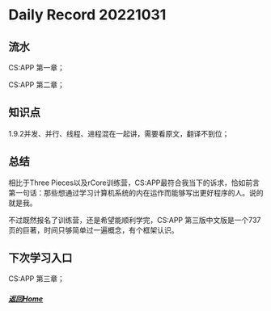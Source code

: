 
Daily Record 20221031
=====================

## 流水

CS:APP 第一章；

CS:APP 第二章；

## 知识点

1.9.2并发、并行、线程、进程混在一起讲，需要看原文，翻译不到位；

## 总结

相比于Three Pieces以及rCore训练营，CS:APP最符合我当下的诉求，恰如前言第一句话：那些想通过学习计算机系统的内在运作而能够写出更好程序的人。说的就是我。

不过既然报名了训练营，还是希望能顺利学完，CS:APP 第三版中文版是一个737页的巨著，时间只够简单过一遍概念，有个框架认识。

## 下次学习入口

CS:APP 第三章；

##### [返回Home](../../../README.md)


